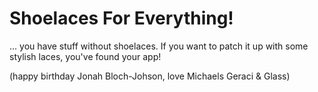 Shoelaces For Everything! 
=========================
... you have stuff without shoelaces.  If you want to patch it up with some stylish laces, you've found your app!

(happy birthday Jonah Bloch-Johson, love Michaels Geraci & Glass)

